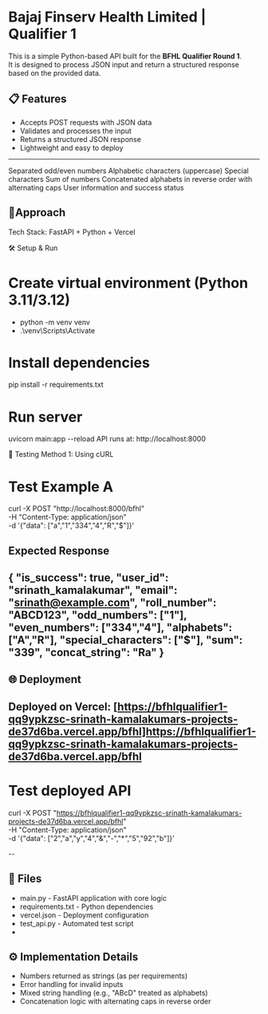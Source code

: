 # Bajaj Finserv Health Limited | Qualifier 1
This is a simple Python-based API built for the **BFHL Qualifier Round 1**.  
It is designed to process JSON input and return a structured response based on the provided data.

## 📋 Features
- Accepts POST requests with JSON data
- Validates and processes the input
- Returns a structured JSON response
- Lightweight and easy to deploy

---
Separated odd/even numbers
Alphabetic characters (uppercase)
Special characters
Sum of numbers
Concatenated alphabets in reverse order with alternating caps
User information and success status

## 🚀Approach
Tech Stack: FastAPI + Python + Vercel

🛠 Setup & Run
# Create virtual environment (Python 3.11/3.12)
- python -m venv venv
- .\venv\Scripts\Activate


# Install dependencies
pip install -r requirements.txt

# Run server
uvicorn main:app --reload
API runs at: http://localhost:8000

🧪 Testing
Method 1: Using cURL
# Test Example A
curl -X POST "http://localhost:8000/bfhl" \
     -H "Content-Type: application/json" \
     -d '{"data": ["a","1","334","4","R","$"]}'

## Expected Response
{
  "is_success": true,
  "user_id": "srinath_kamalakumar",
  "email": "srinath@example.com",
  "roll_number": "ABCD123",
  "odd_numbers": ["1"],
  "even_numbers": ["334","4"],
  "alphabets": ["A","R"],
  "special_characters": ["$"],
  "sum": "339",
  "concat_string": "Ra"
}
--
## 🌐 Deployment
Deployed on Vercel: [https://bfhlqualifier1-qq9ypkzsc-srinath-kamalakumars-projects-de37d6ba.vercel.app/bfhl]https://bfhlqualifier1-qq9ypkzsc-srinath-kamalakumars-projects-de37d6ba.vercel.app/bfhl
--

# Test deployed API
curl -X POST "https://bfhlqualifier1-qq9ypkzsc-srinath-kamalakumars-projects-de37d6ba.vercel.app/bfhl" \
     -H "Content-Type: application/json" \
     -d '{"data": ["2","a","y","4","&","-","*","5","92","b"]}'

--

## 📁 Files
- main.py - FastAPI application with core logic
- requirements.txt - Python dependencies
- vercel.json - Deployment configuration
- test_api.py - Automated test script
- 
## ⚙️ Implementation Details
- Numbers returned as strings (as per requirements)
- Error handling for invalid inputs
- Mixed string handling (e.g., "ABcD" treated as alphabets)
- Concatenation logic with alternating caps in reverse order
